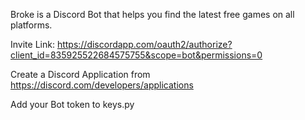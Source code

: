 Broke is a Discord Bot that helps you find the latest free games on all platforms.

Invite Link: https://discordapp.com/oauth2/authorize?client_id=835925522684575755&scope=bot&permissions=0

Create a Discord Application from https://discord.com/developers/applications

Add your Bot token to keys.py
